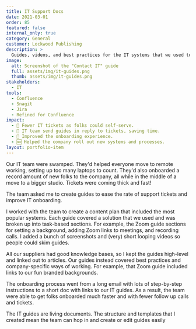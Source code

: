 ```yaml
---
title: IT Support Docs
date: 2021-03-01
order: 85
featured: false
internal_only: true
category: General
customer: Lockwood Publishing
description: >
  Guides, videos, and best practices for the IT systems that we used to reduce ticket volume.
image:
  alt: Screenshot of the "Contact IT" guide
  full: assets/img/it-guides.png
  thumb: assets/img/it-guides.png
stakeholders:
  - IT
tools:
  - Confluence
  - Snagit
  - Jira
  - Refined for Confluence
impact:
  - 🤫 Fewer IT tickets as folks could self-serve.
  - 🏁 IT team send guides in reply to tickets, saving time.
  - 🚀 Improved the onboarding experience.
  - 🆕 Helped the company roll out new systems and processes.
layout: portfolio-item
---
```

Our IT team were swamped. They'd helped everyone move to remote working, setting up too many laptops to count. They'd also onboarded a record amount of new folks to the company, all while in the middle of a move to a bigger studio. Tickets were coming thick and fast!

The team asked me to create guides to ease the rate of support tickets and improve IT onboarding.

I worked with the team to create a content plan that included the most popular systems. Each guide covered a solution that we used and was broken up into task-based sections. For example, the Zoom guide sections for setting a background, adding Zoom links to meetings, and recording calls. I added a bunch of screenshots and (very) short looping videos so people could skim guides.

All our suppliers had good knowledge bases, so I kept the guides high-level and linked out to articles. Our guides instead covered best practices and company-specific ways of working. For example, that Zoom guide included links to our fun branded backgrounds.

The onboarding process went from a long email with lots of step-by-step instructions to a short doc with links to our IT guides. As a result, the team were able to get folks onboarded much faster and with fewer follow up calls and tickets.

The IT guides are living documents. The structure and templates that I created mean the team can hop in and create or edit guides easily
